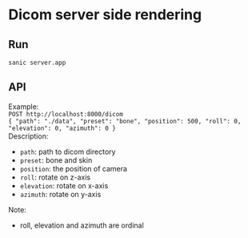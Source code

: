 # Dicom server side rendering

## Run

`sanic server.app`

## API

Example: <br>
`POST http://localhost:8000/dicom` <br>
`{
    "path": "./data",
    "preset": "bone",
    "position": 500,
    "roll": 0,
    "elevation": 0,
    "azimuth": 0
}` <br>
Description: <br>

- `path`: path to dicom directory
- `preset`: bone and skin
- `position`: the position of camera
- `roll`: rotate on z-axis
- `elevation`: rotate on x-axis
- `azimuth`: rotate on y-axis

Note: <br>

- roll, elevation and azimuth are ordinal
